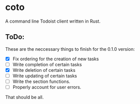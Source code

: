 # coto
A command line Todoist client written in Rust.
## ToDo:
These are the neccessary things to finish for the 0.1.0 version:

 - [x] Fix ordering for the creation of new tasks
 - [ ] Write completion of certain tasks
 - [x] Write deletion of certain tasks
 - [ ] Write updating of certain tasks
 - [ ] Write the section functions.
 - [ ] Properly account for user errors.
 
 That should be all.
